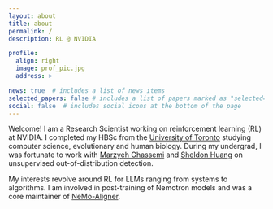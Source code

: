 ```yaml
---
layout: about
title: about
permalink: /
description: RL @ NVIDIA

profile:
  align: right
  image: prof_pic.jpg
  address: >

news: true  # includes a list of news items
selected_papers: false # includes a list of papers marked as "selected={true}"
social: false  # includes social icons at the bottom of the page
---
```


Welcome! I am a Research Scientist working on reinforcement learning (RL) at NVIDIA. I completed my HBSc from the [University of Toronto](https://www.utoronto.ca/) studying computer science, evolutionary and human biology. During my undergrad, I was fortunate to work with [Marzyeh Ghassemi](https://healthyml.org/marzyeh/) and [Sheldon Huang](https://www.cs.toronto.edu/~huang/) on unsupervised out-of-distribution detection.

My interests revolve around RL for LLMs ranging from systems to algorithms. I am involved in post-training of Nemotron models and was a core maintainer of [NeMo-Aligner](https://arxiv.org/abs/2405.01481).